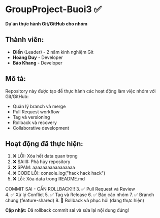 # GroupProject-Buoi3 ✅

**Dự án thực hành Git/GitHub cho nhóm**

## Thành viên:
- **Điền** (Leader) - 2 năm kinh nghiệm Git
- **Hoàng Duy** - Developer
- **Bảo Khang** - Developer

## Mô tả:
Repository này được tạo để thực hành các hoạt động làm việc nhóm với Git/GitHub:
- Quản lý branch và merge
- Pull Request workflow
- Tag và versioning
- Rollback và recovery
- Collaborative development

## Hoạt động đã thực hiện:
1. ❌ LỖI: Xóa hết data quan trọng
2. ❌ SAIIII: Phá hủy repository  
3. ❌ SPAM: aaaaaaaaaaaaaaaaa
4. ❌ CODE LỖI: console.log("hack hack hack")
5. ❌ Lỗi: Xóa data trong README.md

COMMIT SAI - CẦN ROLLBACK!!!
3. ✅ Pull Request và Review  
4. ✅ Xử lý Conflict
5. ✅ Tag và Release
6. ✅ Báo cáo nhóm
7. ✅ Branch chung (feature-shared)
8. 🔄 Rollback và phục hồi (đang thực hiện)

**Cập nhật:** Đã rollback commit sai và sửa lại nội dung đúng!